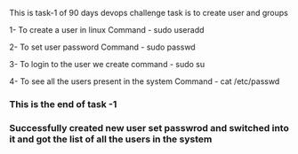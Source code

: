 This is task-1 of 90 days devops challenge 
task is to create user and groups

1- To create a user in linux
Command - sudo useradd <enter the username>

2- To set user password
Command - sudo passwd <enter the user name>

3- To  login to the user we create 
command - sudo su <enter the user name and password>

4- To see all the users present in the system
Command - cat /etc/passwd

### This is the end of task -1
### Successfully created new user set passwrod and switched into it and got the list of all the users in the system

